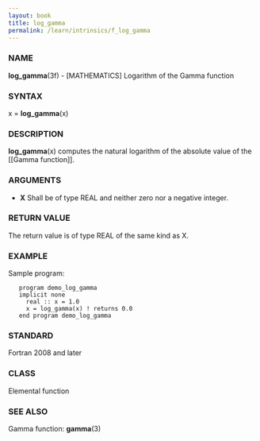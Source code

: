 ```yaml
---
layout: book
title: log_gamma
permalink: /learn/intrinsics/f_log_gamma
---
```

### NAME

**log\_gamma**(3f) - \[MATHEMATICS\] Logarithm of the
Gamma function

### SYNTAX

x = **log\_gamma**(x)

### DESCRIPTION

**log\_gamma**(x) computes the natural logarithm of the absolute value
of the \[\[Gamma function\]\].

### ARGUMENTS

  - **X**
    Shall be of type REAL and neither zero nor a negative integer.

### RETURN VALUE

The return value is of type REAL of the same kind as X.

### EXAMPLE

Sample program:

```
   program demo_log_gamma
   implicit none
     real :: x = 1.0
     x = log_gamma(x) ! returns 0.0
   end program demo_log_gamma
```

### STANDARD

Fortran 2008 and later

### CLASS

Elemental function

### SEE ALSO

Gamma function: **gamma**(3)
